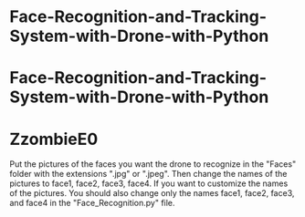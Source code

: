 # Face-Recognition-and-Tracking-System-with-Drone-with-Python
# Face-Recognition-and-Tracking-System-with-Drone-with-Python

# ZzombieE0

Put the pictures of the faces you want the drone to recognize in the "Faces" folder with the extensions ".jpg" or ".jpeg".
Then change the names of the pictures to face1, face2, face3, face4.
If you want to customize the names of the pictures. You should also change only the names face1, face2, face3, and face4 in the "Face_Recognition.py" file.
